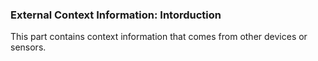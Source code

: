 ### External Context Information: Intorduction

This part contains context information that comes from other devices or sensors.